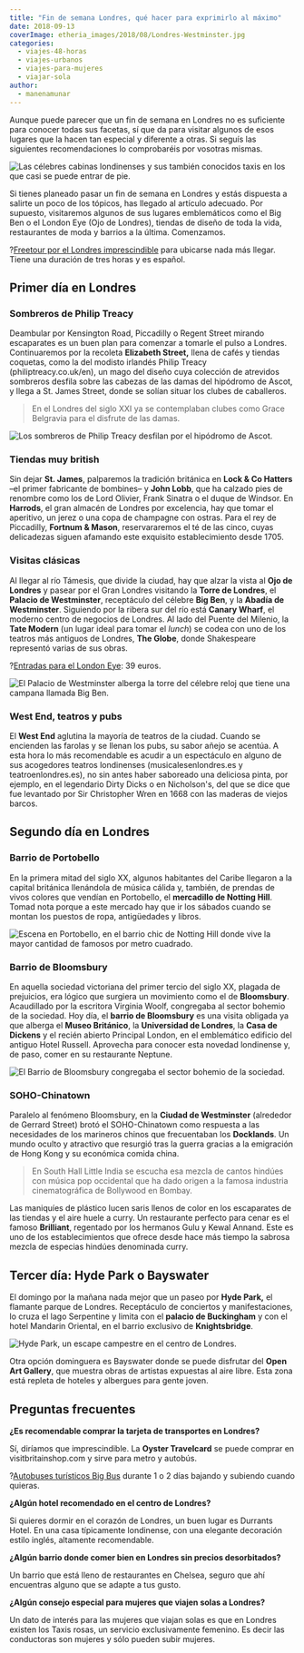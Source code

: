 ```yaml
---
title: "Fin de semana Londres, qué hacer para exprimirlo al máximo"
date: 2018-09-13
coverImage: etheria_images/2018/08/Londres-Westminster.jpg
categories: 
  - viajes-48-horas
  - viajes-urbanos
  - viajes-para-mujeres
  - viajar-sola
author: 
  - manenamunar
---
```


Aunque puede parecer que un fin de semana en Londres no es suficiente para conocer todas 
sus facetas, sí que da para visitar algunos de esos lugares que la hacen tan especial y 
diferente a otras. Si seguís las siguientes recomendaciones lo comprobaréis por vosotras 
mismas. 

![Las célebres cabinas londinenses y sus también conocidos taxis en los que casi se puede entrar de pie.](etheria_images/2018/08/Londres-taxi-y-cabina.jpg "Las célebres cabinas londinenses y sus también conocidos taxis en los que casi se puede entrar de pie.")

Si tienes planeado pasar un fin de semana en Londres y estás dispuesta a salirte un poco 
de los tópicos, has llegado al artículo adecuado. Por supuesto, visitaremos algunos de 
sus lugares emblemáticos como el Big Ben o el London Eye (Ojo de Londres), tiendas de 
diseño de toda la vida, restaurantes de moda y barrios a la última. Comenzamos. 

?[Freetour por el Londres 
imprescindible](https://www.civitatis.com/es/londres/free-tour-londres/?aid=10211) para 
ubicarse nada más llegar. Tiene una duración de tres horas y es español. 

## Primer día en Londres

### Sombreros de Philip Treacy

Deambular por Kensington Road, Piccadilly o Regent Street mirando escaparates es un buen 
plan para comenzar a tomarle el pulso a Londres. Continuaremos por la recoleta 
**Elizabeth Street,** llena de cafés y tiendas coquetas, como la del modisto irlandés 
Philip Treacy (philiptreacy.co.uk/en), un mago del diseño cuya colección de atrevidos 
sombreros desfila sobre las cabezas de las damas del hipódromo de Ascot, y llega a St. 
James Street, donde se solían situar los clubes de caballeros. 

> En el Londres del siglo XXI ya se contemplaban clubes como Grace Belgravia para el 
> disfrute de las damas. 

![Los sombreros de Philip Treacy desfilan por el hipódromo de Ascot.](etheria_images/2018/08/Londres-Philip-Tracy.jpg "Los sombreros de Philip Treacy desfilan por el hipódromo de Ascot.")

### Tiendas muy british

Sin dejar **St. James**, palparemos la tradición británica en **Lock & Co Hatters** –el 
primer fabricante de bombines– y **John Lobb**, que ha calzado pies de renombre como los 
de Lord Olivier, Frank Sinatra o el duque de Windsor. En **Harrods**, el gran almacén de 
Londres por excelencia, hay que tomar el aperitivo, un jerez o una copa de champagne con 
ostras. Para el rey de Piccadilly, **Fortnum & Mason**, reservararemos el té de las 
cinco, cuyas delicadezas siguen afamando este exquisito establecimiento desde 1705. 

### Visitas clásicas

Al llegar al río Támesis, que divide la ciudad, hay que alzar la vista al **Ojo de 
Londres** y pasear por el Gran Londres visitando la **Torre de Londres**, el **Palacio 
de Westminster**, receptáculo del célebre **Big Ben**, y la **Abadía de Westminster**. 
Siguiendo por la ribera sur del río está **Canary Wharf**, el moderno centro de negocios 
de Londres. Al lado del Puente del Milenio, la **Tate Modern** (un lugar ideal para 
tomar el _lunch_) se codea con uno de los teatros más antiguos de Londres, **The 
Globe**, donde Shakespeare representó varias de sus obras. 

?[Entradas para el London 
Eye](https://www.civitatis.com/es/londres/entradas-london-eye/): 39 euros. 

![El Palacio de Westminster alberga la torre del célebre reloj que tiene una campana llamada Big Ben.](etheria_images/2018/08/Londres-Big-Ben.jpg "El Palacio de Westminster alberga la torre del célebre reloj que tiene una campana llamada Big Ben.")

### West End, teatros y pubs

El **West End** aglutina la mayoría de teatros de la ciudad. Cuando se encienden las 
farolas y se llenan los pubs, su sabor añejo se acentúa. A esta hora lo más recomendable 
es acudir a un espectáculo en alguno de sus acogedores teatros londinenses 
(musicalesenlondres.es y teatroenlondres.es), no sin antes haber saboreado una deliciosa 
pinta, por ejemplo, en el legendario Dirty Dicks o en Nicholson's, del que se dice que 
fue levantado por Sir Christopher Wren en 1668 con las maderas de viejos barcos. 

## Segundo día en Londres

### Barrio de Portobello

En la primera mitad del siglo XX, algunos habitantes del Caribe llegaron a la capital 
británica llenándola de música cálida y, también, de prendas de vivos colores que 
vendían en Portobello, el **mercadillo de Notting Hill**. Tomad nota porque a este 
mercado hay que ir los sábados cuando se montan los puestos de ropa, antigüedades y 
libros. 

![Escena en Portobello, en el barrio chic de Notting Hill donde vive la mayor cantidad de famosos por metro cuadrado.](etheria_images/2018/08/Londres-Portobello.jpg "Escena en Portobello, en el barrio chic de Notting Hill donde vive la mayor cantidad de famosos por metro cuadrado.")

### Barrio de Bloomsbury

En aquella sociedad victoriana del primer tercio del siglo XX, plagada de prejuicios, 
era lógico que surgiera un movimiento como el de **Bloomsbury**. Acaudillado por la 
escritora Virginia Woolf, congregaba al sector bohemio de la sociedad. Hoy día, el 
**barrio de Bloomsbury** es una visita obligada ya que alberga el **Museo Británico**, 
la **Universidad de Londres**, la **Casa de Dickens** y el recién abierto Principal 
London, en el emblemático edificio del antiguo Hotel Russell. Aprovecha para conocer 
esta novedad londinense y, de paso, comer en su restaurante Neptune. 

![El Barrio de Bloomsbury congregaba el sector bohemio de la sociedad.](etheria_images/2018/08/Londres-Bloomsbury.jpg "El Barrio de Bloomsbury congregaba el sector bohemio de la sociedad.")

### SOHO-Chinatown

Paralelo al fenómeno Bloomsbury, en la **Ciudad de Westminster** (alrededor de Gerrard 
Street) brotó el SOHO-Chinatown como respuesta a las necesidades de los marineros chinos 
que frecuentaban los **Docklands**. Un mundo oculto y atractivo que resurgió tras la 
guerra gracias a la emigración de Hong Kong y su económica comida china. 

> En South Hall Little India se escucha esa mezcla de cantos hindúes con música pop 
> occidental que ha dado origen a la famosa industria cinematográfica de Bollywood en 
> Bombay. 

Las maniquíes de plástico lucen saris llenos de color en los escaparates de las tiendas 
y el aire huele a curry. Un restaurante perfecto para cenar es el famoso **Brilliant**, 
regentado por los hermanos Gulu y Kewal Annand. Este es uno de los establecimientos que 
ofrece desde hace más tiempo la sabrosa mezcla de especias hindúes denominada curry. 

## Tercer día: Hyde Park o Bayswater

El domingo por la mañana nada mejor que un paseo por **Hyde Park,** el flamante parque 
de Londres. Receptáculo de conciertos y manifestaciones, lo cruza el lago Serpentine y 
limita con el **palacio de Buckingham** y con el hotel Mandarin Oriental, en el barrio 
exclusivo de **Knightsbridge**. 

![Hyde Park, un escape campestre en el centro de Londres.](etheria_images/2018/08/LONDRES-HYDE-PARK.jpg "Hyde Park, un escape campestre en el centro de Londres.")

Otra opción dominguera es Bayswater donde se puede disfrutar del **Open Art Gallery**, 
que muestra obras de artistas expuestas al aire libre. Esta zona está repleta de hoteles 
y albergues para gente joven. 

## Preguntas frecuentes

**¿Es recomendable comprar la tarjeta de transportes en Londres?** 

Sí, diríamos que imprescindible. La **Oyster Travelcard** se puede comprar en 
visitbritainshop.com y sirve para metro y autobús. 

?[Autobuses turísticos Big 
Bus](https://www.civitatis.com/es/londres/autobus-turistico-londres/?aid=10211) durante 
1 o 2 días bajando y subiendo cuando quieras. 

**¿Algún hotel recomendado en el centro de Londres?** 

Si quieres dormir en el corazón de Londres, un buen lugar es Durrants Hotel. En una casa 
típicamente londinense, con una elegante decoración estilo inglés, altamente 
recomendable. 

**¿Algún barrio donde comer bien en Londres sin precios desorbitados?** 

Un barrio que está lleno de restaurantes en Chelsea, seguro que ahí encuentras alguno 
que se adapte a tus gusto. 

**¿Algún consejo especial para mujeres que viajen solas a Londres?** 

Un dato de interés para las mujeres que viajan solas es que en Londres existen los Taxis 
rosas, un servicio exclusivamente femenino. Es decir las conductoras son mujeres y sólo 
pueden subir mujeres.

